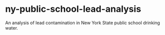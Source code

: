 # ny-public-school-lead-analysis
An analysis of lead contamination in New York State public school drinking water.
